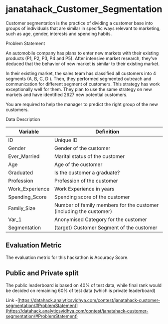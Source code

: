 # janatahack_Customer_Segmentation

Customer segmentation is the practice of dividing a customer base into groups of individuals that are similar in specific ways relevant to marketing, such as age, gender, interests and spending habits.


Problem Statement

An automobile company has plans to enter new markets with their existing products (P1, P2, P3, P4 and P5). After intensive market research, they&#39;ve deduced that the behavior of new market is similar to their existing market.

In their existing market, the sales team has classified all customers into 4 segments (A, B, C, D ). Then, they performed segmented outreach and communication for different segment of customers. This strategy has work exceptionally well for them. They plan to use the same strategy on new markets and have identified 2627 new potential customers.

You are required to help the manager to predict the right group of the new customers.

Data Description

| **Variable** | **Definition** |
| --- | --- |
| ID | Unique ID |
| Gender | Gender of the customer |
| Ever\_Married | Marital status of the customer |
| Age | Age of the customer |
| Graduated | Is the customer a graduate? |
| Profession | Profession of the customer |
| Work\_Experience | Work Experience in years |
| Spending\_Score | Spending score of the customer |
| Family\_Size | Number of family members for the customer (including the customer) |
| Var\_1 | Anonymised Category for the customer |
| Segmentation | (target) Customer Segment of the customer |


## Evaluation Metric

The evaluation metric for this hackathon is Accuracy Score.

## **Public and Private split**

The public leaderboard is based on 40% of test data, while final rank would be decided on remaining 60% of test data (which is private leaderboard)


Link -[https://datahack.analyticsvidhya.com/contest/janatahack-customer-segmentation/#ProblemStatement](https://datahack.analyticsvidhya.com/contest/janatahack-customer-segmentation/#ProblemStatement)
